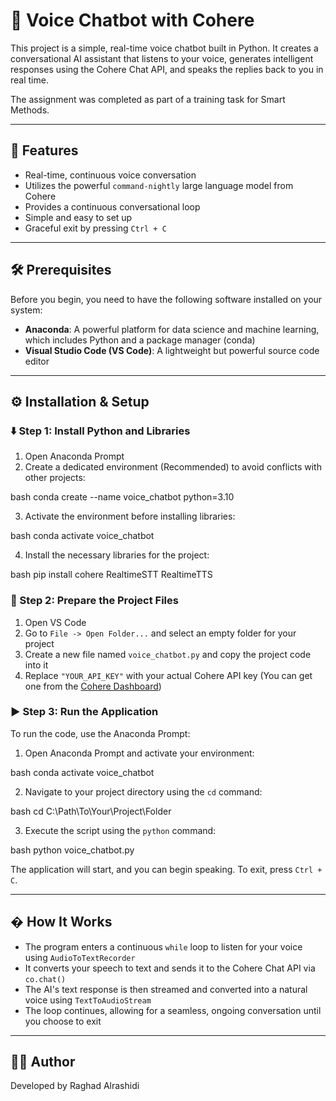 # 🤖 Voice Chatbot with Cohere

This project is a simple, real-time voice chatbot built in Python. It creates a conversational AI assistant that listens to your voice, generates intelligent responses using the Cohere Chat API, and speaks the replies back to you in real time.

The assignment was completed as part of a training task for Smart Methods.

---

## 🚀 Features
- Real-time, continuous voice conversation
- Utilizes the powerful `command-nightly` large language model from Cohere
- Provides a continuous conversational loop
- Simple and easy to set up
- Graceful exit by pressing `Ctrl + C`

---

## 🛠 Prerequisites
Before you begin, you need to have the following software installed on your system:
- **Anaconda**: A powerful platform for data science and machine learning, which includes Python and a package manager (conda)
- **Visual Studio Code (VS Code)**: A lightweight but powerful source code editor

---

## ⚙️ Installation & Setup

### ⬇️ Step 1: Install Python and Libraries
1. Open Anaconda Prompt
2. Create a dedicated environment (Recommended) to avoid conflicts with other projects:
   
bash
   conda create --name voice_chatbot python=3.10
  
3. Activate the environment before installing libraries:
   
bash
   conda activate voice_chatbot
  
4. Install the necessary libraries for the project:
   
bash
   pip install cohere RealtimeSTT RealtimeTTS
  

### 📂 Step 2: Prepare the Project Files
1. Open VS Code
2. Go to `File -> Open Folder...` and select an empty folder for your project
3. Create a new file named `voice_chatbot.py` and copy the project code into it
4. Replace `"YOUR_API_KEY"` with your actual Cohere API key (You can get one from the [Cohere Dashboard](https://dashboard.cohere.com/))

### ▶️ Step 3: Run the Application
To run the code, use the Anaconda Prompt:
1. Open Anaconda Prompt and activate your environment:
   
bash
   conda activate voice_chatbot
  
2. Navigate to your project directory using the `cd` command:
   
bash
   cd C:\Path\To\Your\Project\Folder
  
3. Execute the script using the `python` command:
   
bash
   python voice_chatbot.py
  
   The application will start, and you can begin speaking. To exit, press `Ctrl + C`.

---

## � How It Works
- The program enters a continuous `while` loop to listen for your voice using `AudioToTextRecorder`
- It converts your speech to text and sends it to the Cohere Chat API via `co.chat()`
- The AI's text response is then streamed and converted into a natural voice using `TextToAudioStream`
- The loop continues, allowing for a seamless, ongoing conversation until you choose to exit

---

## 👩‍💻 Author
Developed by Raghad Alrashidi
